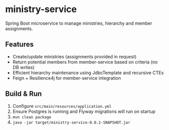 # ministry-service
Spring Boot microservice to manage ministries, hierarchy and member assignments.

## Features
- Create/update ministries (assignments provided in request)
- Return potential members from member-service based on criteria (no DB writes)
- Efficient hierarchy maintenance using JdbcTemplate and recursive CTEs
- Feign + Resilience4j for member-service integration

## Build & Run
1. Configure `src/main/resources/application.yml`
2. Ensure Postgres is running and Flyway migrations will run on startup
3. `mvn clean package`
4. `java -jar target/ministry-service-0.0.1-SNAPSHOT.jar`
